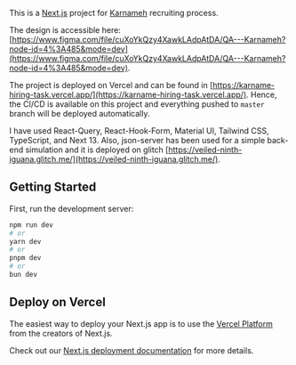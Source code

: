 This is a [Next.js](https://nextjs.org/) project for [Karnameh](https://karnameh.com/) recruiting process. 

The design is accessible here: [https://www.figma.com/file/cuXoYkQzy4XawkLAdpAtDA/QA---Karnameh?node-id=4%3A485&mode=dev](https://www.figma.com/file/cuXoYkQzy4XawkLAdpAtDA/QA---Karnameh?node-id=4%3A485&mode=dev).

The project is deployed on Vercel and can be found in [https://karname-hiring-task.vercel.app/](https://karname-hiring-task.vercel.app/). Hence, the CI/CD is available on this project and everything pushed to `master` branch will be deployed automatically.

I have used React-Query, React-Hook-Form, Material UI, Tailwind CSS, TypeScript, and Next 13. Also, json-server has been used  for a simple back-end simulation and it is deployed on glitch [https://veiled-ninth-iguana.glitch.me/](https://veiled-ninth-iguana.glitch.me/). 



## Getting Started

First, run the development server:

```bash
npm run dev
# or
yarn dev
# or
pnpm dev
# or
bun dev
```

## Deploy on Vercel

The easiest way to deploy your Next.js app is to use the [Vercel Platform](https://vercel.com/new?utm_medium=default-template&filter=next.js&utm_source=create-next-app&utm_campaign=create-next-app-readme) from the creators of Next.js.

Check out our [Next.js deployment documentation](https://nextjs.org/docs/deployment) for more details.

